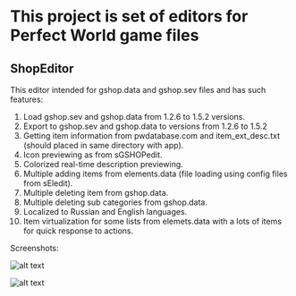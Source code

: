 # This project is set of editors for Perfect World game files

## ShopEditor

This editor intended for gshop.data and gshop.sev files and has such features:

1. Load gshop.sev and gshop.data from 1.2.6 to 1.5.2 versions.
2. Export to gshop.sev and gshop.data to versions from 1.2.6 to 1.5.2
3. Getting item information from pwdatabase.com and item_ext_desc.txt (should placed in same directory with app).
4. Icon previewing as from sGSHOPedit.
5. Colorized real-time description previewing.
6. Multiple adding items from elements.data (file loading using config files from sEledit).
7. Multiple deleting item from gshop.data.
8. Multiple deleting sub categories from gshop.data.
9. Localized to Russian and English languages.
10. Item virtualization for some lists from elemets.data with a lots of items for quick response to actions.

Screenshots:

![alt text](https://i.ibb.co/bRsfqf8/1.png "Main Window")

![alt text](https://i.ibb.co/kmRkZ20/2.png "Elements import window")
